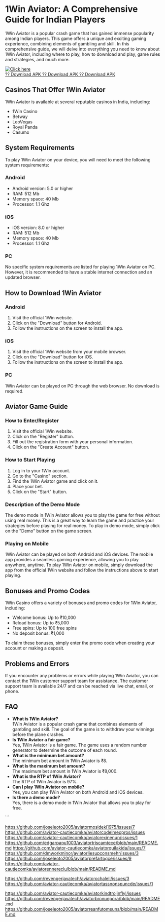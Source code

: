 # 1Win Aviator: A Comprehensive Guide for Indian Players

1Win Aviator is a popular crash game that has gained immense popularity
among Indian players. This game offers a unique and exciting gaming
experience, combining elements of gambling and skill. In this
comprehensive guide, we will delve into everything you need to know
about 1Win Aviator, including where to play, how to download and play,
game rules and strategies, and much more.

[![Click
here](https://readscoops.com/wp-content/uploads/2023/03/Readscoop-aviator-1-1.jpg)](https://traff.sbs/deff)\
[?? Download APK ?? Download APK ?? Download
APK](https://traff.sbs/deff)

## Casinos That Offer 1Win Aviator

1Win Aviator is available at several reputable casinos in India,
including:

-   1Win Casino
-   Betway
-   LeoVegas
-   Royal Panda
-   Casumo

## System Requirements

To play 1Win Aviator on your device, you will need to meet the following
system requirements:

### Android

-   Android version: 5.0 or higher
-   RAM: 512 Mb
-   Memory space: 40 Mb
-   Processor: 1.1 Ghz

### iOS

-   iOS version: 8.0 or higher
-   RAM: 512 Mb
-   Memory space: 40 Mb
-   Processor: 1.1 Ghz

### PC

No specific system requirements are listed for playing 1Win Aviator on
PC. However, it is recommended to have a stable internet connection and
an updated browser.

## How to Download 1Win Aviator

### Android

1.  Visit the official 1Win website.
2.  Click on the "Download" button for Android.
3.  Follow the instructions on the screen to install the app.

### iOS

1.  Visit the official 1Win website from your mobile browser.
2.  Click on the "Download" button for iOS.
3.  Follow the instructions on the screen to install the app.

### PC

1Win Aviator can be played on PC through the web browser. No download is
required.

## Aviator Game Guide

### How to Enter/Register

1.  Visit the official 1Win website.
2.  Click on the "Register" button.
3.  Fill out the registration form with your personal information.
4.  Click on the "Create Account" button.

### How to Start Playing

1.  Log in to your 1Win account.
2.  Go to the "Casino" section.
3.  Find the 1Win Aviator game and click on it.
4.  Place your bet.
5.  Click on the "Start" button.

### Description of the Demo Mode

The demo mode in 1Win Aviator allows you to play the game for free
without using real money. This is a great way to learn the game and
practice your strategies before playing for real money. To play in demo
mode, simply click on the "Demo" button on the game screen.

### Playing on Mobile

1Win Aviator can be played on both Android and iOS devices. The mobile
app provides a seamless gaming experience, allowing you to play
anywhere, anytime. To play 1Win Aviator on mobile, simply download the
app from the official 1Win website and follow the instructions above to
start playing.

## Bonuses and Promo Codes

1Win Casino offers a variety of bonuses and promo codes for 1Win
Aviator, including:

-   Welcome bonus: Up to ₹10,000
-   Reload bonus: Up to ₹5,000
-   Free spins: Up to 100 free spins
-   No deposit bonus: ₹1,000

To claim these bonuses, simply enter the promo code when creating your
account or making a deposit.

## Problems and Errors

If you encounter any problems or errors while playing 1Win Aviator, you
can contact the 1Win customer support team for assistance. The customer
support team is available 24/7 and can be reached via live chat, email,
or phone.

## FAQ

-   **What is 1Win Aviator?**\
    1Win Aviator is a popular crash game that combines elements of
    gambling and skill. The goal of the game is to withdraw your
    winnings before the plane crashes.
-   **Is 1Win Aviator a fair game?**\
    Yes, 1Win Aviator is a fair game. The game uses a random number
    generator to determine the outcome of each round.
-   **What is the minimum bet amount?**\
    The minimum bet amount in 1Win Aviator is ₹8.
-   **What is the maximum bet amount?**\
    The maximum bet amount in 1Win Aviator is ₹8,000.
-   **What is the RTP of 1Win Aviator?**\
    The RTP of 1Win Aviator is 97%.
-   **Can I play 1Win Aviator on mobile?**\
    Yes, you can play 1Win Aviator on both Android and iOS devices.
-   **Is there a demo mode?**\
    Yes, there is a demo mode in 1Win Aviator that allows you to play
    for free.

\`\`\`

https://github.com/joseleoto2005/aviatormosideki1975/issues/7
https://github.com/aviator-cautiecomka/aviatorcodelmeopros/issues
https://github.com/aviator-cautiecomka/aviatorexinenun/issues/1
https://github.com/edgarpapu1003/aviatortriscamtece/blob/main/README.md
https://github.com/aviator-cautiecomka/aviatorquilakida/issues/7
https://github.com/dmworkminor/aviatorliesupconsmehr/issues/3
https://github.com/joseleoto2005/aviatorprefartogce/issues/9
https://github.com/aviator-cautiecomka/aviatorennereclu/blob/main/README.md

https://github.com/revengerjavatech/aviatorochaleli/issues/3
https://github.com/aviator-cautiecomka/aviatortassnonspuncde/issues/1

https://github.com/aviator-cautiecomka/aviatorkindtrojinflyl/issues
https://github.com/revengerjavatech/aviatorbronunpora/blob/main/README.md
https://github.com/joseleoto2005/aviatorreanfutomsuns/blob/main/README.md
